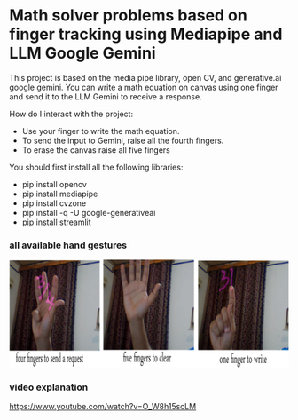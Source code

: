 # Math solver problems based on finger tracking using Mediapipe and LLM Google Gemini
This project is based on the media pipe library, open CV, and generative.ai google gemini. You can write a math equation on canvas using one finger and send it to the LLM Gemini to receive a response.

How do I interact with the project:
-  Use your finger to write the math equation.
-  To send the input to Gemini, raise all the fourth fingers.
- To erase the canvas raise all five fingers

You should first install all the following libraries:

- pip install opencv
- pip install mediapipe
- pip install cvzone
- pip install -q -U google-generativeai
- pip install streamlit

### all available hand gestures
![](hand_gestures.png)

### video explanation
https://www.youtube.com/watch?v=O_W8h15scLM

